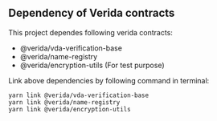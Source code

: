## Dependency of Verida contracts
This project dependes following verida contracts:
- @verida/vda-verification-base
- @verida/name-registry
- @verida/encryption-utils (For test purpose)

Link above dependencies by following command in terminal:
```
yarn link @verida/vda-verification-base
yarn link @verida/name-registry
yarn link @verida/encryption-utils
```

